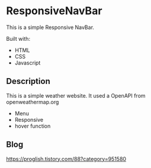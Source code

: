 # ResponsiveNavBar

This is a simple Responsive NavBar.

Built with: 

- HTML  
- CSS  
- Javascript

## Description

This is a simple weather website. It used a OpenAPI from openweathermap.org

- Menu 
- Responsive
- hover function 

## Blog
https://proglish.tistory.com/88?category=951580
